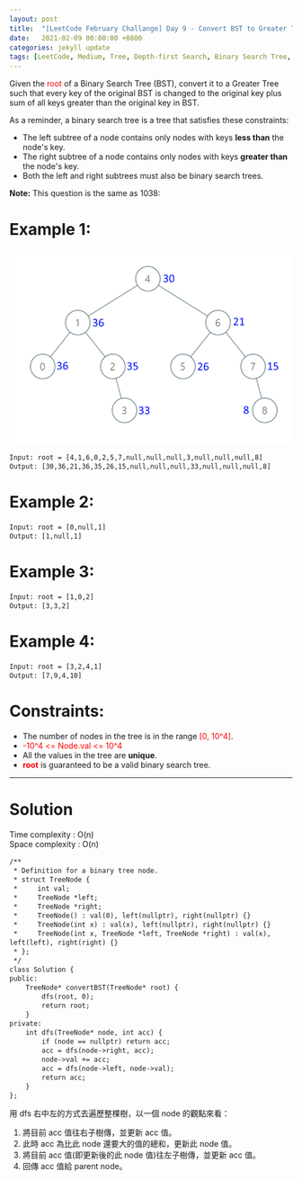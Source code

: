 ```yaml
---
layout: post
title:  "[LeetCode February Challange] Day 9 - Convert BST to Greater Tree"
date:   2021-02-09 00:00:00 +0800
categories: jekyll update
tags: [LeetCode, Medium, Tree, Depth-first Search, Binary Search Tree, Recursion, Amazon, Facebook]
---
```

Given the <font color="red">root</font> of a Binary Search Tree (BST), convert it to a Greater Tree such that every key of the original BST is changed to the original key plus sum of all keys greater than the original key in BST.

As a reminder, a binary search tree is a tree that satisfies these constraints:

- The left subtree of a node contains only nodes with keys **less than** the node's key.
- The right subtree of a node contains only nodes with keys **greater than** the node's key.
- Both the left and right subtrees must also be binary search trees.

**Note:** This question is the same as 1038: [](https://leetcode.com/problems/binary-search-tree-to-greater-sum-tree/)

# Example 1:

![](https://github.com/nshawn4675/nshawn4675.github.io/blob/master/_pic/538_ex1.png?raw=true)

	Input: root = [4,1,6,0,2,5,7,null,null,null,3,null,null,null,8]
	Output: [30,36,21,36,35,26,15,null,null,null,33,null,null,null,8]

# Example 2:

	Input: root = [0,null,1]
	Output: [1,null,1]

# Example 3:

	Input: root = [1,0,2]
	Output: [3,3,2]

# Example 4:

	Input: root = [3,2,4,1]
	Output: [7,9,4,10]

# Constraints:

- The number of nodes in the tree is in the range <font color="red">[0, 10^4]</font>.
- <font color="red">-10^4 <= Node.val <= 10^4</font>
- All the values in the tree are **unique**.
- **<font color="red">root</font>** is guaranteed to be a valid binary search tree.

______________________  

# Solution  

Time complexity : O(n)  
Space complexity : O(n)  

	/**
	 * Definition for a binary tree node.
	 * struct TreeNode {
	 *     int val;
	 *     TreeNode *left;
	 *     TreeNode *right;
	 *     TreeNode() : val(0), left(nullptr), right(nullptr) {}
	 *     TreeNode(int x) : val(x), left(nullptr), right(nullptr) {}
	 *     TreeNode(int x, TreeNode *left, TreeNode *right) : val(x), left(left), right(right) {}
	 * };
	 */
	class Solution {
	public:
	    TreeNode* convertBST(TreeNode* root) {
	        dfs(root, 0);
	        return root;
	    }
	private:
	    int dfs(TreeNode* node, int acc) {
	        if (node == nullptr) return acc;
	        acc = dfs(node->right, acc);
	        node->val += acc;
	        acc = dfs(node->left, node->val);
	        return acc;
	    }
	};

用 dfs 右中左的方式去遍歷整棵樹，以一個 node 的觀點來看：  
1. 將目前 acc 值往右子樹傳，並更新 acc 值。
2. 此時 acc 為比此 node 還要大的值的總和，更新此 node 值。
3. 將目前 acc 值(即更新後的此 node 值)往左子樹傳，並更新 acc 值。
4. 回傳 acc 值給 parent node。